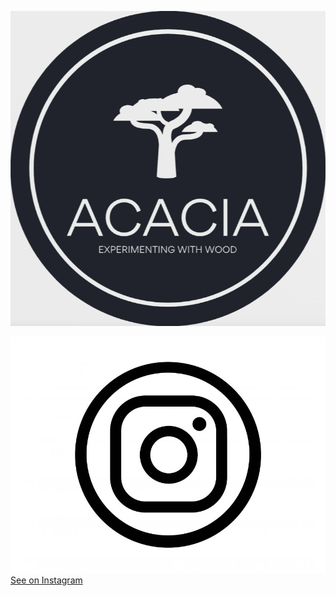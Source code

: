![Logo](img/Acacia.png "Acacia")

![Instagram](img/instagram.jpg "Instagram") [See on Instagram](https://instagram.com/acacia.joinery)

